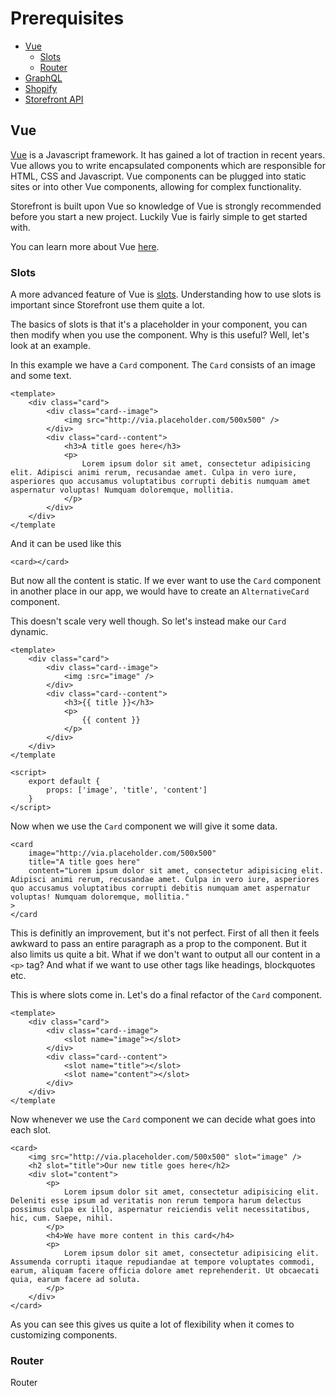 # Prerequisites

- [Vue](#vue)
    - [Slots](#slots)
    - [Router](#router)
- [GraphQL](#graphql)
- [Shopify](#shopify)
- [Storefront API](#storefront)

<a name="vue"></a>
## Vue
[Vue](https://vuejs.org/) is a Javascript framework. It has gained a lot of traction in recent years. Vue allows you to write encapsulated components which are responsible for HTML, CSS and Javascript. Vue components can be plugged into static sites or into other Vue components, allowing for complex functionality. 

Storefront is built upon Vue so knowledge of Vue is strongly recommended before you start a new project. Luckily Vue is fairly simple to get started with.

You can learn more about Vue [here](https://vuejs.org/v2/guide/).

<a name="slots"></a>
### Slots
A more advanced feature of Vue is [slots](https://vuejs.org/v2/guide/components.html#Content-Distribution-with-Slots). Understanding how to use slots is important since Storefront use them quite a lot. 

The basics of slots is that it's a placeholder in your component, you can then modify when you use the component. Why is this useful? Well, let's look at an example. 

In this example we have a `Card` component. The `Card` consists of an image and some text. 
```
<template>
    <div class="card">
        <div class="card--image">
            <img src="http://via.placeholder.com/500x500" />
        </div>
        <div class="card--content">
            <h3>A title goes here</h3>
            <p>
                Lorem ipsum dolor sit amet, consectetur adipisicing elit. Adipisci animi rerum, recusandae amet. Culpa in vero iure, asperiores quo accusamus voluptatibus corrupti debitis numquam amet aspernatur voluptas! Numquam doloremque, mollitia.
            </p>
        </div>
    </div>
</template
```
And it can be used like this
```
<card></card>
```

But now all the content is static. If we ever want to use the `Card` component in another place in our app, we would have to create an `AlternativeCard` component. 

This doesn't scale very well though. So let's instead make our `Card` dynamic.
```
<template>
    <div class="card">
        <div class="card--image">
            <img :src="image" />
        </div>
        <div class="card--content">
            <h3>{{ title }}</h3>
            <p>
                {{ content }}
            </p>
        </div>
    </div>
</template

<script>
    export default {
        props: ['image', 'title', 'content']
    }
</script>
```

Now when we use the `Card` component we will give it some data.
```
<card
    image="http://via.placeholder.com/500x500"
    title="A title goes here"
    content="Lorem ipsum dolor sit amet, consectetur adipisicing elit. Adipisci animi rerum, recusandae amet. Culpa in vero iure, asperiores quo accusamus voluptatibus corrupti debitis numquam amet aspernatur voluptas! Numquam doloremque, mollitia."
>
</card
```

This is definitly an improvement, but it's not perfect. First of all then it feels awkward to pass an entire paragraph as a prop to the component. But it also limits us quite a bit. What if we don't want to output all our content in a `<p>` tag? And what if we want to use other tags like headings, blockquotes etc.

This is where slots come in. Let's do a final refactor of the `Card` component. 
```
<template>
    <div class="card">
        <div class="card--image">
            <slot name="image"></slot>
        </div>
        <div class="card--content">
            <slot name="title"></slot>
            <slot name="content"></slot>
        </div>
    </div>
</template
```

Now whenever we use the `Card` component we can decide what goes into each slot.
```
<card>
    <img src="http://via.placeholder.com/500x500" slot="image" />
    <h2 slot="title">Our new title goes here</h2>
    <div slot="content">
        <p>
            Lorem ipsum dolor sit amet, consectetur adipisicing elit. Deleniti esse ipsum ad veritatis non rerum tempora harum delectus possimus culpa ex illo, aspernatur reiciendis velit necessitatibus, hic, cum. Saepe, nihil.
        </p>
        <h4>We have more content in this card</h4>
        <p>
            Lorem ipsum dolor sit amet, consectetur adipisicing elit. Assumenda corrupti itaque repudiandae at tempore voluptates commodi, earum, aliquam facere officia dolore amet reprehenderit. Ut obcaecati quia, earum facere ad soluta.
        </p>
    </div>
</card>
```

As you can see this gives us quite a lot of flexibility when it comes to customizing components.
 

<a name="router"></a>
### Router
Router


